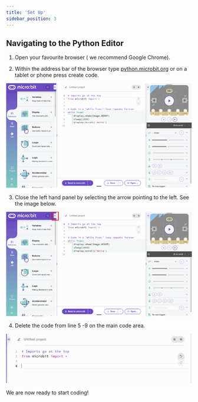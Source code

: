 ```yaml
---
title: 'Set Up'
sidebar_position: 3
---
```


## Navigating to the Python Editor

1. Open your favourite browser ( we recommend Google Chrome).

2. Within the address bar of the browser type [python.microbit.org](https://python.microbit.org/) or on a tablet or phone press create code.

![the micro:bit Python Editor](./img/PythonEditor.png)

3. Close the left hand panel by selecting the arrow pointing to the left. See the image below.

![Closing the left hand panel](./img/CloseButton.png)

4. Delete the code from line 5 -9 on the main code area.

![Code set up](./img/CodeSetUp.png)

We are now ready to start coding!